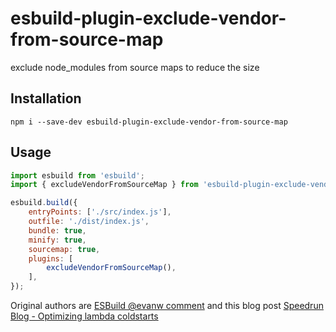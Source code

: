 # esbuild-plugin-exclude-vendor-from-source-map

exclude node_modules from source maps to reduce the size 

## Installation

```
npm i --save-dev esbuild-plugin-exclude-vendor-from-source-map
```

## Usage

```javascript
import esbuild from 'esbuild';
import { excludeVendorFromSourceMap } from 'esbuild-plugin-exclude-vendor-from-source-map';

esbuild.build({
    entryPoints: ['./src/index.js'],
    outfile: './dist/index.js',
    bundle: true,
    minify: true,
    sourcemap: true,
    plugins: [
        excludeVendorFromSourceMap(),
    ],
});
```

Original authors are [ESBuild @evanw comment](https://github.com/evanw/esbuild/issues/1685#issuecomment-944916409) and this blog post [Speedrun Blog - Optimizing lambda coldstarts](https://speedrun.nobackspacecrew.com/blog/2023/09/23/optimizing-lambda-coldstarts.html#removing-sources-content-and-json-from-sourcemaps)
